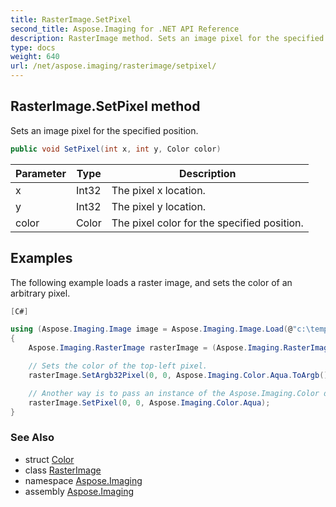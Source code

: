 ```yaml
---
title: RasterImage.SetPixel
second_title: Aspose.Imaging for .NET API Reference
description: RasterImage method. Sets an image pixel for the specified position
type: docs
weight: 640
url: /net/aspose.imaging/rasterimage/setpixel/
---
```

## RasterImage.SetPixel method

Sets an image pixel for the specified position.

```csharp
public void SetPixel(int x, int y, Color color)
```

| Parameter | Type | Description |
| --- | --- | --- |
| x | Int32 | The pixel x location. |
| y | Int32 | The pixel y location. |
| color | Color | The pixel color for the specified position. |

## Examples

The following example loads a raster image, and sets the color of an arbitrary pixel.

```csharp
[C#]

using (Aspose.Imaging.Image image = Aspose.Imaging.Image.Load(@"c:\temp\sample.png"))
{
    Aspose.Imaging.RasterImage rasterImage = (Aspose.Imaging.RasterImage)image;

    // Sets the color of the top-left pixel.
    rasterImage.SetArgb32Pixel(0, 0, Aspose.Imaging.Color.Aqua.ToArgb());

    // Another way is to pass an instance of the Aspose.Imaging.Color directly
    rasterImage.SetPixel(0, 0, Aspose.Imaging.Color.Aqua);
}
```

### See Also

* struct [Color](../../color/)
* class [RasterImage](../)
* namespace [Aspose.Imaging](../../rasterimage/)
* assembly [Aspose.Imaging](../../../)


